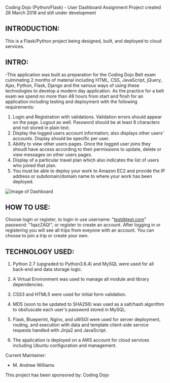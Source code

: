 Coding Dojo (Python/Flask) - User Dashboard Assignment Project created 26 March 2018 and still under development

INTRODUCTION:
--------------------
This is a Flask/Python project being designed, built, and deployed to cloud services.

INTRO:
--------------------

-This application was built as preparation for the Coding Dojo Belt exam culminating 2 months of material including HTML, CSS, JavaScript, 
jQuery, Ajax, Python, Flask, Django and the various ways of using these technologies to develop a modern day application.  As the 
practice for a belt exam we spend no more than 48 hours from start and finsh for an application including testing and deployment with the following requirements:

1. Login and Registration with validations. Validation errors should appear on the page. Logout as well. Password should be at least 8 characters and not stored in plain text.
2. Display the logged users account information; also displays other users' accounts. Display should be specific per user.
3. Ability to view other users pages. Once the logged user joins they shoudl have access according to their permissions to update, delete or view messages on other users pages.
4. Display of a particular travel plan which also indicates the list of users who joined that plan.
5. You must be able to deploy your work to Amazon EC2 and provide the IP address or subdomain/domain name to where your work has been deployed.

![Image of Dashboard](http://mawfia.com/documents/user_dashboard.jpg)


HOW TO USE:
---------------------
Choose login or register, to login in use username: "test@test.com" password: "1qazZAQ!", or register to create an account.  After logging in or registering you will see all trips from eveyone with an account.  You can choose to join a trip or create your own.


TECHNOLOGY USED:
-----------------
1.  Python 2.7 (upgraded to Python3.6.4) and MySQL were used for all back-end and data storage logic.

2.  A Virtual Environment was used to manage all module and library dependencies.

3.  CSS3 and HTML5 were used for initial form validation.

4.  MD5 (soon to be updated to SHA256) was used as a salt/hash algorithm to obsfuscate each user's password stored in MySQL.

5.  Flask, Blueperint, Nginx, and uWSGI were used for server deployment, routing, and execution with data and template client-side service requests handled with Jinja2 and JavaScript.

6.  The application is deployed on a AWS account for cloud services including Ubuntu configuration and management.

Current Maintainer:
 * M. Andrew Williams

This project has been sponsored by:
Coding Dojo


